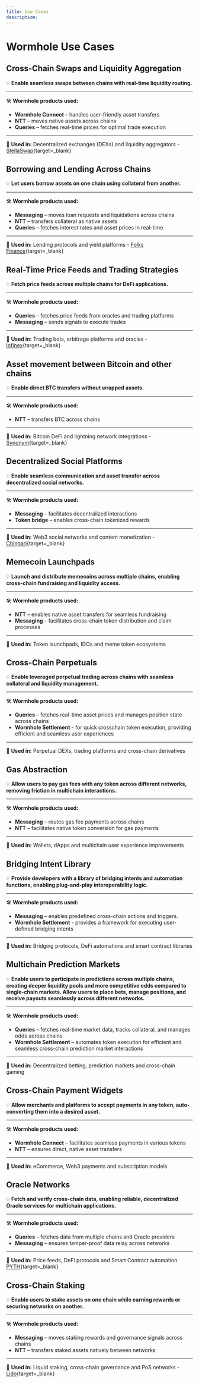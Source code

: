 ```yaml
---
title: Use Cases
description: 
---
```


<!-- link each product ? -->

# Wormhole Use Cases

<div markdown class="use-case-card">

## Cross-Chain Swaps and Liquidity Aggregation

💡 **Enable seamless swaps between chains with real-time liquidity routing.**  

<hr>
<div markdown>

🛠 **Wormhole products used:**

- **Wormhole Connect** – handles user-friendly asset transfers
- **NTT** – moves native assets across chains
- **Queries** – fetches real-time prices for optimal trade execution

</div>
<hr>

🔗 **Used in:** Decentralized exchanges (DEXs) and liquidity aggregators - [StellaSwap](https://app.stellaswap.com/exchange/swap){target=\_blank}
</div>

<!----------------------------------->

<div markdown class="use-case-card">

## Borrowing and Lending Across Chains

💡 **Let users borrow assets on one chain using collateral from another.**  

<hr>
<div markdown>

🛠 **Wormhole products used:**

- **Messaging** – moves loan requests and liquidations across chains
- **NTT** – transfers collateral as native assets
- **Queries** – fetches interest rates and asset prices in real-time

</div>
<hr>

🔗 **Used in:** Lending protocols and yield platforms - [Folks Finance](https://wormhole.com/case-studies/folks-finance){target=\_blank}
</div>

<!----------------------------------->

<div markdown class="use-case-card">

## Real-Time Price Feeds and Trading Strategies

💡 **Fetch price feeds across multiple chains for DeFi applications.**

<hr>
<div markdown>

🛠 **Wormhole products used:**

- **Queries** – fetches price feeds from oracles and trading platforms
- **Messaging** – sends signals to execute trades

</div>
<hr>

🔗 **Used in:** Trading bots, arbitrage platforms and oracles - [Infinex](https://wormhole.com/case-studies/infinex){target=\_blank}
</div>

<!----------------------------------->

<div markdown class="use-case-card">

## Asset movement between Bitcoin and other chains

💡 **Enable direct BTC transfers without wrapped assets.**

<hr>
<div markdown>

🛠 **Wormhole products used:**

- **NTT** – transfers BTC across chains

</div>
<hr>

🔗 **Used in:** Bitcoin DeFi and lightning network integrations - [Synonym](https://wormhole.com/case-studies/synonym){target=\_blank}
</div>

<!----------------------------------->

<div markdown class="use-case-card">

## Decentralized Social Platforms

💡 **Enable seamless communication and asset transfer across decentralized social networks.**

<hr>
<div markdown>

🛠 **Wormhole products used:**

- **Messaging** – facilitates decentralized interactions
- **Token bridge** – enables cross-chain tokenized rewards

</div>
<hr>

🔗 **Used in:** Web3 social networks and content monetization - [Chingari](https://chingari.io/){target=\_blank}
</div>

<!----------------------------------->

<div markdown class="use-case-card">

## Memecoin Launchpads

💡 **Launch and distribute memecoins across multiple chains, enabling cross-chain fundraising and liquidity access.**

<hr>
<div markdown>

🛠 **Wormhole products used:**

- **NTT** – enables native asset transfers for seamless fundraising
- **Messaging** – facilitates cross-chain token distribution and claim processes

</div>
<hr>

🔗 **Used in:** Token launchpads, IDOs and meme token ecosystems

</div>

<!----------------------------------->

<div markdown class="use-case-card">

## Cross-Chain Perpetuals

💡 **Enable leveraged perpetual trading across chains with seamless collateral and liquidity management.**

<hr>
<div markdown>

🛠 **Wormhole products used:**

- **Queries** – fetches real-time asset prices and manages position state across chains
- **Wormhole Settlement** - for quick crosschain token execution, providing efficient and seamless user experiences

</div>
<hr>

🔗 **Used in:**  Perpetual DEXs, trading platforms and cross-chain derivatives

</div>

<!----------------------------------->

<div markdown class="use-case-card">

## Gas Abstraction

💡 **Allow users to pay gas fees with any token across different networks, removing friction in multichain interactions.**

<hr>
<div markdown>

🛠 **Wormhole products used:**

- **Messaging** – routes gas fee payments across chains
- **NTT** – facilitates native token conversion for gas payments

</div>
<hr>

🔗 **Used in:** Wallets, dApps and multichain user experience improvements

</div>

<!----------------------------------->

<div markdown class="use-case-card">

## Bridging Intent Library

💡 **Provide developers with a library of bridging intents and automation functions, enabling plug-and-play interoperability logic.**

<hr>
<div markdown>

🛠 **Wormhole products used:**

- **Messaging** – enables predefined cross-chain actions and triggers.
- **Wormhole Settlement** - provides a framework for executing user-defined bridging intents

</div>
<hr>

🔗 **Used in:** Bridging protocols, DeFi automations and smart contract libraries

</div>

<!----------------------------------->

<div markdown class="use-case-card">

## Multichain Prediction Markets

💡 **Enable users to participate in predictions across multiple chains, creating deeper liquidity pools and more competitive odds compared to single-chain markets. Allow users to place bets, manage positions, and receive payouts seamlessly across different networks.**

<hr>
<div markdown>

🛠 **Wormhole products used:**

- **Queries** – fetches real-time market data, tracks collateral, and manages odds across chains
- **Wormhole Settlement** – automates token execution for efficient and seamless cross-chain prediction market interactions

</div>
<hr>

🔗 **Used in:** Decentralized betting, prediction markets and cross-chain gaming

</div>

<!----------------------------------->

<div markdown class="use-case-card">

## Cross-Chain Payment Widgets

💡 **Allow merchants and platforms to accept payments in any token, auto-converting them into a desired asset.**

<hr>
<div markdown>

🛠 **Wormhole products used:**

- **Wormhole Connect** – facilitates seamless payments in various tokens
- **NTT** – ensures direct, native asset transfers

</div>
<hr>

🔗 **Used in:** eCommerce, Web3 payments and subscription models

</div>

<!----------------------------------->

<div markdown class="use-case-card">

## Oracle Networks

💡 **Fetch and verify cross-chain data, enabling reliable, decentralized Oracle services for multichain applications.**

<hr>
<div markdown>

🛠 **Wormhole products used:**

- **Queries** – fetches data from multiple chains and Oracle providers
- **Messaging** – ensures tamper-proof data relay across networks

</div>
<hr>

🔗 **Used in:** Price feeds, DeFi protocols and Smart Contract automation [PYTH](https://wormhole.com/case-studies/pyth){target=\_blank}

</div>

<!----------------------------------->

<div markdown class="use-case-card">

## Cross-Chain Staking

💡 **Enable users to stake assets on one chain while earning rewards or securing networks on another.**

<hr>
<div markdown>

🛠 **Wormhole products used:**

- **Messaging** – moves staking rewards and governance signals across chains
- **NTT** – transfers staked assets natively between networks

</div>
<hr>

🔗 **Used in:** Liquid staking, cross-chain governance and PoS networks - [Lido](https://lido.fi/){target=\_blank}

</div>

<!---------------------------------

<div markdown class="use-case-card">

##

💡 ** **

<hr>
<div markdown>

🛠 **Wormhole products used:**

</div>
<hr>

🔗 **Used in:**  [link](#){target=\_blank}

</div>

-->